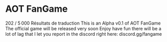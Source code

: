 # AOT FanGame
 202 / 5 000 Résultats de traduction This is an Alpha v0.1 of AOT FanGame The official game will be released very soon  Enjoy have fun there will be a lot of lag that I let you report in the discord right here: discord.gg/fangame 

